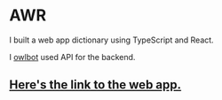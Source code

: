 # AWR

I built a web app dictionary using TypeScript and React.

I [owlbot](https://owlbot.info/) used API for the backend. 

## [Here's the link to the web app.](https://rumiani.github.io/dictionary/)
